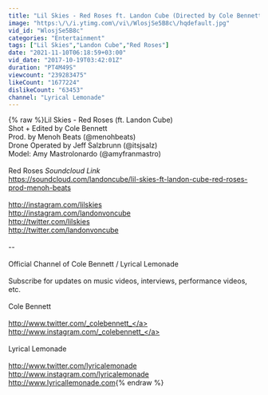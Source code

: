 ```yaml
---
title: "Lil Skies - Red Roses ft. Landon Cube (Directed by Cole Bennett)"
image: "https:\/\/i.ytimg.com\/vi\/WlosjSe5B8c\/hqdefault.jpg"
vid_id: "WlosjSe5B8c"
categories: "Entertainment"
tags: ["Lil Skies","Landon Cube","Red Roses"]
date: "2021-11-10T06:18:59+03:00"
vid_date: "2017-10-19T03:42:01Z"
duration: "PT4M49S"
viewcount: "239283475"
likeCount: "1677224"
dislikeCount: "63453"
channel: "Lyrical Lemonade"
---
```

{% raw %}Lil Skies - Red Roses (ft. Landon Cube)<br />Shot + Edited by Cole Bennett<br />Prod. by Menoh Beats (@menohbeats)<br />Drone Operated by Jeff Salzbrunn (@itsjsalz)<br />Model: Amy Mastrolonardo (@amyfranmastro)<br /><br />Red Roses *Soundcloud Link*<br /><a rel="nofollow" target="blank" href="https://soundcloud.com/landoncube/lil-skies-ft-landon-cube-red-roses-prod-menoh-beats">https://soundcloud.com/landoncube/lil-skies-ft-landon-cube-red-roses-prod-menoh-beats</a><br /><br /><a rel="nofollow" target="blank" href="http://instagram.com/lilskies">http://instagram.com/lilskies</a><br /><a rel="nofollow" target="blank" href="http://instagram.com/landonvoncube">http://instagram.com/landonvoncube</a><br /><a rel="nofollow" target="blank" href="http://twitter.com/lilskies">http://twitter.com/lilskies</a><br /><a rel="nofollow" target="blank" href="http://twitter.com/landonvoncube">http://twitter.com/landonvoncube</a><br /><br />--<br /><br />Official Channel of Cole Bennett / Lyrical Lemonade<br /><br />Subscribe for updates on music videos, interviews, performance videos, etc.<br /><br />Cole Bennett<br /><br /><a rel="nofollow" target="blank" href="http://www.twitter.com/_colebennett_">http://www.twitter.com/_colebennett_</a><br /><a rel="nofollow" target="blank" href="http://www.instagram.com/_colebennett_">http://www.instagram.com/_colebennett_</a><br /><br />Lyrical Lemonade<br /><br /><a rel="nofollow" target="blank" href="http://www.twitter.com/lyricalemonade">http://www.twitter.com/lyricalemonade</a><br /><a rel="nofollow" target="blank" href="http://www.instagram.com/lyricalemonade">http://www.instagram.com/lyricalemonade</a><br /><a rel="nofollow" target="blank" href="http://www.lyricallemonade.com">http://www.lyricallemonade.com</a>{% endraw %}
